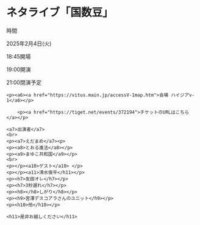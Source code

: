 <!DOCTYPE html>
<hyml lsng="ja">
<head>    
        <meta charset="UTF=8">
        <title>お笑いライブ「国数豆」</title>
</head>
<body>
    <h1>ネタライブ「国数豆」</h1>
    <p><a1>時間</a1></p>
    <p><a2>2025年2月4日(火)</a2></p>
    <p><a3>18:45開場</a3></p>    
    <p><a4>19:00開演</a4></p>
    <p><a5>21:00閉演予定</a5></p>

    <p><a6><a href="https://vitus.main.jp/accessV-1map.htm">会場 ハイジアv-1</a6></p>

        <p><a href="https://tiget.net/events/372194">チケットのURLはこちら</a></p>
    
    <a7>出演者</a7>
    <br>
    <p><a7>えだまめ</a7><p>
    <p><a8>とおる進法</a8></p>
    <p><a9>まゆこ共和国</a9></p>
    <br>
    <p></p><a10>ゲスト</a10> </p>
    <p></p><a11>清水俊平</h11></p>
    <p><h7>友田オレ</h7></p>
    <p><h7>3秒遅れ</h7></p>
    <p><h8></h8>しがり</h8></p>
    <p><h9>宮澤デスコアラさんのユニット</h9></p>
    <p><h10>他</h10></p>
     
    <h11>是非お越しください</h11>    
    
</body>
        
    
</html>
        
            
